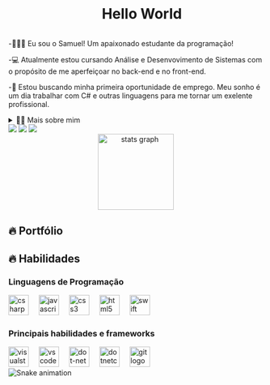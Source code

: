 <!--Título-->
<div id="user-content-toc">
  <ul align="center">
    <summary><h1 style="display: inline-block">Hello World</h1></summary>
</div>

<!-- Presentation -->
<p>
  -🙋🏽‍♂️ Eu sou o Samuel! Um apaixonado estudante da programação!

  -💻 Atualmente estou cursando Análise e Desenvovimento de Sistemas com o propósito de me aperfeiçoar no back-end e no front-end.

  -🔭 Estou buscando minha primeira oportunidade de emprego. Meu sonho é um dia trabalhar com C# e outras linguagens para me tornar um exelente profissional.
</p>

<!-- Dropdown -->
<details>
  <summary>👨‍💻 Mais sobre mim </summary>

  - 💬 Tenho 24 anos e atualmente moro no Brasil. Tenho experiência e facilidade com C#, .NET, ASP.NET e Azure. Porém daqui alguns conhecimentos em JavaScript, Html, Css e App Mobile com Swift.
    
  - ⚡ Sou uma pessoa dedica e esforçada, procuro sempre melhorar dia após dia.
    
  - Gosto de jogar, assistir filmes e animes no meu passa tempo. Acredito que nossos interesses pessoais contribuem para uma percepção mais apurada das coisas e para a resolução de problemas. \o/
</details>
<div align="left">
  <a href="https://www.linkedin.com/in/samuel-amom/" target="_blank"><img src="https://img.shields.io/badge/-LinkedIn-%230077B5?style=for-the-badge&logo=linkedin&logoColor=white" target="_blank"></a>
   <a href = "samuel.amom01@gmail.com"><img src="https://img.shields.io/badge/-Gmail-%23333?style=for-the-badge&logo=gmail&logoColor=white" target="_blank"></a>
  <a href="https://discord.gg/875wpN3w" target="_blank"><img src="https://img.shields.io/badge/Discord-7289DA?style=for-the-badge&logo=discord&logoColor=white" target="_blank"></a> 
</div>

<div align="center">
  <img src="https://github-readme-stats.vercel.app/api?username=SamuelAmom&hide_title=false&hide_rank=false&show_icons=true&include_all_commits=true&count_private=true&disable_animations=false&theme=dracula&locale=en&hide_border=false&order=1" height="150" alt="stats graph"  />
</div>


## 🔥 Portfólio
<!-- Portfólio -->

## 🔥 Habilidades
<!-- Skills: Linguagens de Programação -->
  <div style="flex-basis: 48%;">
    <h3>Linguagens de Programação</h3>
    <div align="left">
  <img src="https://cdn.jsdelivr.net/gh/devicons/devicon/icons/csharp/csharp-original.svg" height="40" alt="csharp logo"  />
  <img width="12" />
  <img src="https://cdn.jsdelivr.net/gh/devicons/devicon/icons/javascript/javascript-original.svg" height="40" alt="javascript logo"  />
  <img width="12" />
  <img src="https://cdn.jsdelivr.net/gh/devicons/devicon/icons/css3/css3-original.svg" height="40" alt="css3 logo"  />
  <img width="12" />
  <img src="https://cdn.jsdelivr.net/gh/devicons/devicon/icons/html5/html5-original.svg" height="40" alt="html5 logo"  />
  <img width="12" />
  <img src="https://cdn.jsdelivr.net/gh/devicons/devicon/icons/swift/swift-original.svg" height="40" alt="swift logo"  />

</div>
</div>

 <!-- Skills: Principais habilidades e frameworks -->
  <div style="flex-basis: 48%;">
    <h3> Principais habilidades e frameworks</h3>
  <img src="https://cdn.jsdelivr.net/gh/devicons/devicon/icons/visualstudio/visualstudio-plain.svg" height="40" alt="visualstudio logo"  />
  <img width="12" />
  <img src="https://cdn.jsdelivr.net/gh/devicons/devicon/icons/vscode/vscode-original.svg" height="40" alt="vscode logo"  />
  <img width="12" />
  <img src="https://cdn.jsdelivr.net/gh/devicons/devicon/icons/dot-net/dot-net-original.svg" height="40" alt="dot-net logo"  />
  <img width="12" />
  <img src="https://cdn.jsdelivr.net/gh/devicons/devicon/icons/dotnetcore/dotnetcore-original.svg" height="40" alt="dotnetcore logo"  />
  <img width="12" />
  <img src="https://cdn.jsdelivr.net/gh/devicons/devicon/icons/git/git-original.svg" height="40" alt="git logo"  />
</div>

<img src="https://raw.githubusercontent.com/SamuelAmom/SamuelAmom/output/snake.svg" alt="Snake animation" />


